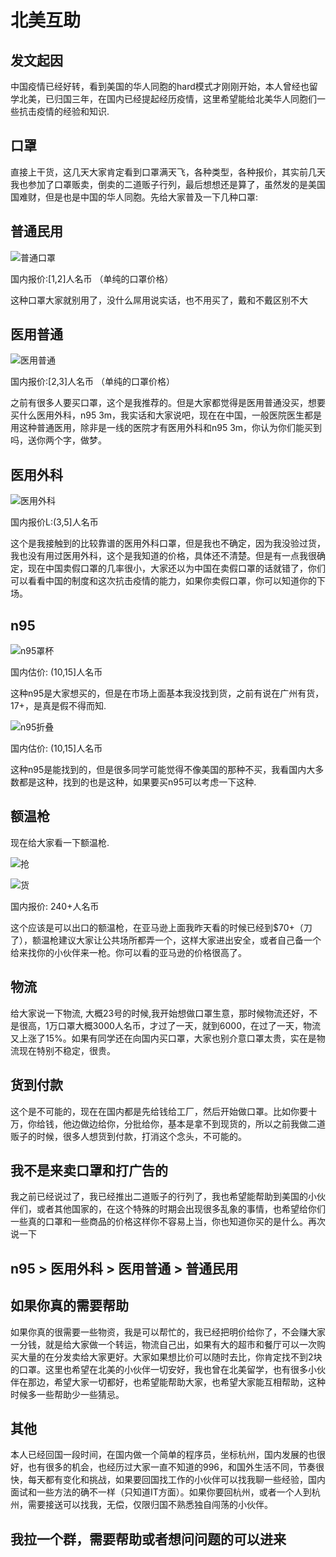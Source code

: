 # 北美互助

## 发文起因

中国疫情已经好转，看到美国的华人同胞的hard模式才刚刚开始，本人曾经也留学北美，已归国三年，在国内已经提起经历疫情，这里希望能给北美华人同胞们一些抗击疫情的经验和知识.

## 口罩

直接上干货，这几天大家肯定看到口罩满天飞，各种类型，各种报价，其实前几天我也参加了口罩贩卖，倒卖的二道贩子行列，最后想想还是算了，虽然发的是美国国难财，但是也是中国的华人同胞。先给大家普及一下几种口罩:

## 普通民用
![普通口罩](https://github.com/zz373609/helpeachother/blob/master/11585228239_.pic.jpg?raw=true)

国内报价:[1,2]人名币 （单纯的口罩价格）

这种口罩大家就别用了，没什么屌用说实话，也不用买了，戴和不戴区别不大

## 医用普通
![医用普通](https://github.com/zz373609/helpeachother/blob/master/31585228422_.pic.jpg?raw=true)

国内报价:[2,3]人名币 （单纯的口罩价格）

之前有很多人要买口罩，这个是我推荐的。但是大家都觉得是医用普通没买，想要买什么医用外科，n95 3m，我实话和大家说吧，现在在中国，一般医院医生都是用这种普通医用，除非是一线的医院才有医用外科和n95 3m，你认为你们能买到吗，送你两个字，做梦。

## 医用外科
![医用外科](https://github.com/zz373609/helpeachother/blob/master/21585228371_.pic.jpg?raw=true)

国内报价L:(3,5]人名币

这个是我接触到的比较靠谱的医用外科口罩，但是我也不确定，因为我没验过货，我也没有用过医用外科，这个是我知道的价格，具体还不清楚。但是有一点我很确定，现在中国卖假口罩的几率很小，大家还以为中国在卖假口罩的话就错了，你们可以看看中国的制度和这次抗击疫情的能力，如果你卖假口罩，你可以知道你的下场。

## n95

![n95罩杯](https://github.com/zz373609/helpeachother/blob/master/41585229718_.pic.jpg?raw=true)

国内估价: (10,15]人名币

这种n95是大家想买的，但是在市场上面基本我没找到货，之前有说在广州有货，17+，是真是假不得而知.

![n95折叠](https://github.com/zz373609/helpeachother/blob/master/51585229734_.pic.jpg?raw=true)

国内估价: (10,15]人名币

这种n95是能找到的，但是很多同学可能觉得不像美国的那种不买，我看国内大多数都是这种，找到的也是这种，如果要买n95可以考虑一下这种.

## 额温枪

现在给大家看一下额温枪.

![抢](https://github.com/zz373609/helpeachother/blob/master/61585230166_.pic.jpg?raw=true)

![货](https://github.com/zz373609/helpeachother/blob/master/71585230171_.pic.jpg?raw=true)

国内报价: 240+人名币

这个应该是可以出口的额温枪，在亚马逊上面我昨天看的时候已经到$70+（刀了），额温枪建议大家让公共场所都弄一个，这样大家进出安全，或者自己备一个给来找你的小伙伴来一枪。你可以看的亚马逊的价格很高了。

## 物流

给大家说一下物流, 大概23号的时候,我开始想做口罩生意，那时候物流还好，不是很高，1万口罩大概3000人名币，才过了一天，就到6000，在过了一天，物流又上涨了15%。如果有同学还在向国内买口罩，大家也别介意口罩太贵，实在是物流现在特别不稳定，很贵。

## 货到付款

这个是不可能的，现在在国内都是先给钱给工厂，然后开始做口罩。比如你要十万，你给钱，他边做边给你，分批给你，基本是拿不到现货的，所以之前我做二道贩子的时候，很多人想货到付款，打消这个念头，不可能的。

## 我不是来卖口罩和打广告的

我之前已经说过了，我已经推出二道贩子的行列了，我也希望能帮助到美国的小伙伴们，或者其他国家的，在这个特殊的时期会出现很多乱象的事情，也希望给你们一些真的口罩和一些商品的价格这样你不容易上当，你也知道你买的是什么。再次说一下 

## n95 > 医用外科 > 医用普通 > 普通民用 

## 如果你真的需要帮助

如果你真的很需要一些物资，我是可以帮忙的，我已经把明价给你了，不会赚大家一分钱，就是给大家做一个转运，物流自己出，如果有大的超市和餐厅可以一次购买大量的在分发卖给大家更好。大家如果想比价可以随时去比，你肯定找不到2块的口罩。这里也希望在北美的小伙伴一切安好，我也曾在北美留学，也有很多小伙伴在那边，希望大家一切都好，也希望能帮助大家，也希望大家能互相帮助，这种时候多一些帮助少一些猜忌。

## 其他

本人已经回国一段时间，在国内做一个简单的程序员，坐标杭州，国内发展的也很好，也有很多的机会，也经历过大家一直不知道的996，和国外生活不同，节奏很快，每天都有变化和挑战，如果要回国找工作的小伙伴可以找我聊一些经验，国内面试和一些方法的确不一样（只知道IT方面）。如果你要回杭州，或者一个人到杭州，需要接送可以找我，无偿，仅限归国不熟悉独自闯荡的小伙伴。

## 我拉一个群，需要帮助或者想问问题的可以进来













